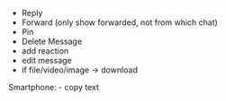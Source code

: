 -   Reply
-   Forward (only show forwarded, not from which chat)
-   Pin 
-   Delete Message
-   add reaction
-   edit message
-   if file/video/image → download

Smartphone:
	-   copy text